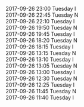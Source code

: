 2017-09-26 23:00 Tuesday  I  
2017-09-26 22:45 Tuesday  N  
2017-09-26 22:10 Tuesday  I  
2017-09-26 19:50 Tuesday  N  
2017-09-26 19:45 Tuesday  I  
2017-09-26 18:20 Tuesday  N  
2017-09-26 18:15 Tuesday  I  
2017-09-26 13:15 Tuesday  N  
2017-09-26 13:10 Tuesday  I  
2017-09-26 13:05 Tuesday  N  
2017-09-26 13:00 Tuesday  I  
2017-09-26 12:30 Tuesday  N  
2017-09-26 12:25 Tuesday  I  
2017-09-26 11:45 Tuesday  N  
2017-09-26 11:40 Tuesday  I  
